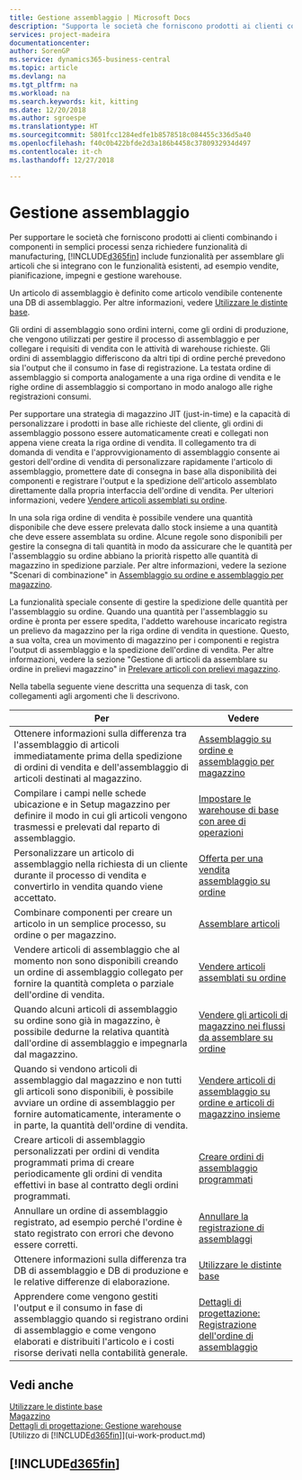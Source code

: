 ```yaml
---
title: Gestione assemblaggio | Microsoft Docs
description: "Supporta le società che forniscono prodotti ai clienti combinando i componenti in semplici processi senza richiedere funzionalità di manufacturing, ma con funzionalità per assemblare gli articoli che si integrano con le funzionalità esistenti, ad esempio vendite, pianificazione, impegni e gestione warehouse."
services: project-madeira
documentationcenter: 
author: SorenGP
ms.service: dynamics365-business-central
ms.topic: article
ms.devlang: na
ms.tgt_pltfrm: na
ms.workload: na
ms.search.keywords: kit, kitting
ms.date: 12/20/2018
ms.author: sgroespe
ms.translationtype: HT
ms.sourcegitcommit: 5801fcc1284edfe1b8578518c084455c336d5a40
ms.openlocfilehash: f40c0b422bfde2d3a186b4458c3780932934d497
ms.contentlocale: it-ch
ms.lasthandoff: 12/27/2018

---
```

# <a name="assembly-management"></a>Gestione assemblaggio
Per supportare le società che forniscono prodotti ai clienti combinando i componenti in semplici processi senza richiedere funzionalità di manufacturing, [!INCLUDE[d365fin](includes/d365fin_md.md)] include funzionalità per assemblare gli articoli che si integrano con le funzionalità esistenti, ad esempio vendite, pianificazione, impegni e gestione warehouse.  

 Un articolo di assemblaggio è definito come articolo vendibile contenente una DB di assemblaggio. Per altre informazioni, vedere [Utilizzare le distinte base](inventory-how-work-BOMs.md).

 Gli ordini di assemblaggio sono ordini interni, come gli ordini di produzione, che vengono utilizzati per gestire il processo di assemblaggio e per collegare i requisiti di vendita con le attività di warehouse richieste. Gli ordini di assemblaggio differiscono da altri tipi di ordine perché prevedono sia l'output che il consumo in fase di registrazione. La testata ordine di assemblaggio si comporta analogamente a una riga ordine di vendita e le righe ordine di assemblaggio si comportano in modo analogo alle righe registrazioni consumi.  

 Per supportare una strategia di magazzino JIT (just-in-time) e la capacità di personalizzare i prodotti in base alle richieste del cliente, gli ordini di assemblaggio possono essere automaticamente creati e collegati non appena viene creata la riga ordine di vendita. Il collegamento tra di domanda di vendita e l'approvvigionamento di assemblaggio consente ai gestori dell'ordine di vendita di personalizzare rapidamente l'articolo di assemblaggio, promettere date di consegna in base alla disponibilità dei componenti e registrare l'output e la spedizione dell'articolo assemblato direttamente dalla propria interfaccia dell'ordine di vendita. Per ulteriori informazioni, vedere [Vendere articoli assemblati su ordine](assembly-how-to-sell-items-assembled-to-order.md).  

 In una sola riga ordine di vendita è possibile vendere una quantità disponibile che deve essere prelevata dallo stock insieme a una quantità che deve essere assemblata su ordine. Alcune regole sono disponibili per gestire la consegna di tali quantità in modo da assicurare che le quantità per l'assemblaggio su ordine abbiano la priorità rispetto alle quantità di magazzino in spedizione parziale. Per altre informazioni, vedere la sezione "Scenari di combinazione" in [Assemblaggio su ordine e assemblaggio per magazzino](assembly-assemble-to-order-or-assemble-to-stock.md).  

 La funzionalità speciale consente di gestire la spedizione delle quantità per l'assemblaggio su ordine. Quando una quantità per l'assemblaggio su ordine è pronta per essere spedita, l'addetto warehouse incaricato registra un prelievo da magazzino per la riga ordine di vendita in questione. Questo, a sua volta, crea un movimento di magazzino per i componenti e registra l'output di assemblaggio e la spedizione dell'ordine di vendita. Per altre informazioni, vedere la sezione "Gestione di articoli da assemblare su ordine in prelievi magazzino" in [Prelevare articoli con prelievi magazzino](warehouse-how-to-pick-items-with-inventory-picks.md).

Nella tabella seguente viene descritta una sequenza di task, con collegamenti agli argomenti che li descrivono.   

|**Per**|**Vedere**|  
|------------|-------------|  
|Ottenere informazioni sulla differenza tra l'assemblaggio di articoli immediatamente prima della spedizione di ordini di vendita e dell'assemblaggio di articoli destinati al magazzino.|[Assemblaggio su ordine e assemblaggio per magazzino](assembly-assemble-to-order-or-assemble-to-stock.md)|
|Compilare i campi nelle schede ubicazione e in Setup magazzino per definire il modo in cui gli articoli vengono trasmessi e prelevati dal reparto di assemblaggio.|[Impostare le warehouse di base con aree di operazioni](warehouse-how-to-set-up-basic-warehouses-with-operations-areas.md)|
|Personalizzare un articolo di assemblaggio nella richiesta di un cliente durante il processo di vendita e convertirlo in vendita quando viene accettato.|[Offerta per una vendita assemblaggio su ordine](assembly-how-to-quote-an-assemble-to-order-sale.md)|
|Combinare componenti per creare un articolo in un semplice processo, su ordine o per magazzino.|[Assemblare articoli](assembly-how-to-assemble-items.md)|  
|Vendere articoli di assemblaggio che al momento non sono disponibili creando un ordine di assemblaggio collegato per fornire la quantità completa o parziale dell'ordine di vendita.|[Vendere articoli assemblati su ordine](assembly-how-to-sell-items-assembled-to-order.md)|
|Quando alcuni articoli di assemblaggio su ordine sono già in magazzino, è possibile dedurne la relativa quantità dall'ordine di assemblaggio e impegnarla dal magazzino.|[Vendere gli articoli di magazzino nei flussi da assemblare su ordine](assembly-how-to-sell-inventory-items-in-assemble-to-order-flows.md)|  
|Quando si vendono articoli di assemblaggio dal magazzino e non tutti gli articoli sono disponibili, è possibile avviare un ordine di assemblaggio per fornire automaticamente, interamente o in parte, la quantità dell'ordine di vendita.|[Vendere articoli di assemblaggio su ordine e articoli di magazzino insieme](assembly-how-to-sell-assemble-to-order-items-and-inventory-items-together.md)|
|Creare articoli di assemblaggio personalizzati per ordini di vendita programmati prima di creare periodicamente gli ordini di vendita effettivi in base al contratto degli ordini programmati.|[Creare ordini di assemblaggio programmati](assembly-how-to-create-blanket-assembly-orders.md)|
|Annullare un ordine di assemblaggio registrato, ad esempio perché l'ordine è stato registrato con errori che devono essere corretti.|[Annullare la registrazione di assemblaggi](assembly-how-to-undo-assembly-posting.md)|
|Ottenere informazioni sulla differenza tra DB di assemblaggio e DB di produzione e le relative differenze di elaborazione.|[Utilizzare le distinte base](inventory-how-work-BOMs.md)|
|Apprendere come vengono gestiti l'output e il consumo in fase di assemblaggio quando si registrano ordini di assemblaggio e come vengono elaborati e distribuiti l'articolo e i costi risorse derivati nella contabilità generale.|[Dettagli di progettazione: Registrazione dell'ordine di assemblaggio](design-details-assembly-order-posting.md)|  

## <a name="see-also"></a>Vedi anche  
[Utilizzare le distinte base](inventory-how-work-BOMs.md)  
[Magazzino](inventory-manage-inventory.md)  
[Dettagli di progettazione: Gestione warehouse](design-details-warehouse-management.md)  
[Utilizzo di [!INCLUDE[d365fin](includes/d365fin_md.md)]](ui-work-product.md)

## [!INCLUDE[d365fin](includes/free_trial_md.md)]  

